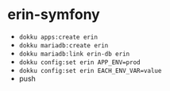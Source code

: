 # erin-symfony

- `dokku apps:create erin`
- `dokku mariadb:create erin`
- `dokku mariadb:link erin-db erin`
- `dokku config:set erin APP_ENV=prod`
- `dokku config:set erin EACH_ENV_VAR=value`
- push